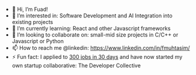 - 👋 Hi, I’m Fuad!
- 👀 I’m interested in: Software Development and AI Integration into existing projects
- 🌱 I’m currently learning: React and other Javascript frameworks
- 💞️ I’m looking to collaborate on: small-mid size projects in C/C++ or Javascript or Python
- 📫 How to reach me @linkedin: https://www.linkedin.com/in/fmuhtasim/
- ⚡ Fun fact: I applied to [300 jobs in 30 days](https://medium.com/@fuadmuhtasim/30-days-300-job-applications-93e7f4ce6d9a) and have now started my own startup collaborative: The Developer Collective

<!---
fuadmuhtasim/fuadmuhtasim is a ✨ special ✨ repository because its `README.md` (this file) appears on your GitHub profile.
You can click the Preview link to take a look at your changes.
--->
